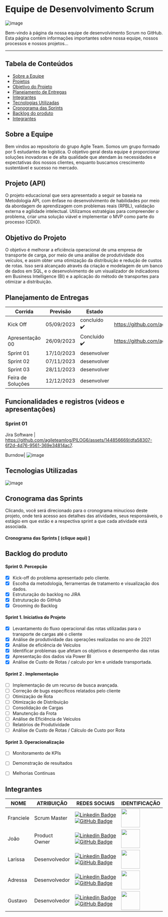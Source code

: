 # **Equipe de Desenvolvimento Scrum**

![image](https://github.com/agileteamlog/PILOG6/assets/142457045/5f9c4285-11ba-4542-a6fd-2d7ec467d5e2)


<p>Bem-vindo à página da nossa equipe de desenvolvimento Scrum no GitHub. Esta página contém informações importantes sobre nossa equipe, nossos processos e nossos projetos...</p>

---

## Tabela de Conteúdos

- [Sobre a Equipe](#sobre-a-equipe)
- [Projetos](#projetos)
- [Objetivo do Projeto](#Objetivo-do-produto)
- [Planejamento de Entregas](Planejamento-de-Entregas)
- [Integrantes](#integrantes)
- [Tecnologias Utilizadas](#Tecnologiasutilizadas)
- [Cronograma das Sprints](#Cronogramadassprints)
- [Backlog do produto](#backlogdoproduto)
- [Integrantes](#integrantes)

  

  

## Sobre a Equipe

Bem vindos ao repositorio do grupo Agile Team. Somos um grupo formado por 5 estudantes de logística. O objetivo geral desta equipe é proporcionar soluções inovadoras e de alta qualidade que atendam às necessidades e expectativas dos nossos clientes, enquanto buscamos crescimento sustentável e sucesso no mercado.



## Projeto (API) 
O projeto educacional que sera apresentado a seguir se baseia na Metodologia API, com ênfase no desenvolvimento de habilidades por meio da abordagem de aprendizagem com problemas reais (RPBL), validação externa e agilidade intelectual. Utilizamos estratégias para compreender o problema, criar uma solução viável e implementar o MVP como parte do processo (CDIO).

## Objetivo do Projeto
O objetivo é melhorar a eficiência operacional de uma empresa de transporte de carga, por meio de uma análise de produtividade dos veículos, e  assim obter uma otimização da distribuição e redução de custos de rotas. Isso será alcançado através da criação e modelagem de um banco de dados em SQL, e o desenvolvimento de um visualizador de indicadores em Business Intelligence (BI) e a aplicação do método de transportes para otimizar a distribuição.


## Planejamento de Entregas 
Corrida | Previsão | Estado| Histórico|
| ------ | -------- | ------ | -------- |
|Kick Off| 05/09/2023 | concluído ✔️| https://github.com/agileteamlog/PILOG6/files/12685804/Kick-off.API.3.pptx
| Apresentação 00 | 26/09/2023 | Concluido ✔️|https://github.com/agileteamlog/PILOG6/files/12929442/AgileTeamLog.-.Sprints.pptx
| Sprint 01| 17/10/2023 | desenvolver | 
| Sprint 02| 07/11/2023 | desenvolver |
| Sprint 03|28/11/2023 | desenvolver |
| Feira de Soluções | 12/12/2023 | desenvolver|  

## Funcionalidades e registros (videos e apresentações)
### Sprint 01
  Jira Software | https://github.com/agileteamlog/PILOG6/assets/144856669/dfa58307-6f2d-4d76-9561-369e34814ac7.
  
  Burndow| ![image](https://github.com/agileteamlog/PILOG6/assets/144856669/dd2943c2-4c15-4caa-9163-6a492f33f9c6)




## Tecnologias Utilizadas
![image](https://github.com/agileteamlog/PILOG6/assets/144856669/bebbd7d4-6041-4edc-a7b2-efbdff476e4f)








## Cronograma das Sprints
Clicando, você será direcionado para o cronograma minucioso deste projeto, onde terá acesso aos detalhes das atividades, seus responsáveis, o estágio em que estão e a respectiva sprint a que cada atividade está associada.

#### Cronograma das Sprints [ (clique aqui) ]

## Backlog do produto

#### Sprint 0. Percepção
- [X]  Kick-off do problema apresentado pelo cliente. 
- [x]  Escolha da metodologia, ferramentas de tratamento e visualização dos dados.
- [x]  Estruturação do backlog no JIRA
- [x]  Estruturação do GitHub
- [x]  Grooming do Backlog
      
#### Sprint 1. Iniciativa do Projeto
- [x] Levantamento do fluxo operacional das rotas utilizadas para o transporte de cargas até o cliente
- [x] Análise de produtividade das operações realizadas no ano de 2021
- [x] Análise de eficiência de Veículos
- [x] Identificar problemas que afetam os objetivos e desempenho das rotas
- [x] Apresentação dos dados via Power BI
- [x] Análise de Custo de Rotas / calculo por km e unidade transportada.

#### Sprint 2 . Implementação
- [ ] Implementação de um recurso de busca avançada.
- [ ] Correção de bugs específicos relatados pelo cliente
- [ ] Otimização de Rota
- [ ] Otimização de Distribuição
- [ ] Consolidação de Cargas
- [ ] Manutenção da Frota
- [ ] Análise de Eficiência de Veículos
- [ ] Relatórios de Produtividade
- [ ] Análise de Custo de Rotas / Cálculo de Custo por Rota
  
#### Sprint 3. Operacionalização
- [ ] Monitoramento de KPIs
- [ ] Demonstração de resultados
- [ ] Melhorias Contínuas


## Integrantes
| NOME | ATRIBUIÇÃO | REDES SOCIAIS    | IDENTIFICAÇÃO |
| -----| ---------- | -------------    | ------------- |  
| Franciele | Scrum Master  | [![Linkedin Badge](https://img.shields.io/badge/Linkedin-blue?style=flat-square&logo=Linkedin&logoColor=white)](https://www.linkedin.com/in/franciele-batista-129898259?trk=contact-info) [![GitHub Badge](https://img.shields.io/badge/GitHub-111217?style=flat-square&logo=github&logoColor=white)](https://github.com/FranBSouza/readme.git)  | <img src="https://github.com/agileteamlog/PILOG6/assets/144856669/08be7e8d-d341-4d17-af00-a8872cf76edc"  height="60"/>       
| João      | Product Owner | [![Linkedin Badge](https://img.shields.io/badge/Linkedin-blue?style=flat-square&logo=Linkedin&logoColor=white)](https://www.linkedin.com/in/jo%C3%A3o-gabriel-valentim-956227292)  [![GitHub Badge](https://img.shields.io/badge/GitHub-111217?style=flat-square&logo=github&logoColor=white)](https://github.com/JGValentim/tifateclog6.git) |  <img src="https://github.com/agileteamlog/PILOG6/assets/144856669/e1562d95-075d-4e6c-8f90-2991b1a0b195" height="60"/> 
| Larissa   | Desenvolvedor | [![Linkedin Badge](https://img.shields.io/badge/Linkedin-blue?style=flat-square&logo=Linkedin&logoColor=white)](https://www.linkedin.com/in/larissa-andrade-47ba05149)  [![GitHub Badge](https://img.shields.io/badge/GitHub-111217?style=flat-square&logo=github&logoColor=white)](https://github.com/larissaandradek/readme.git) |  <img src="https://github.com/agileteamlog/PILOG6/assets/144856669/c33ee1c5-7f9b-4bd5-bf2f-0895a3a74a04" height="60"/> 
| Adressa   | Desenvolvedor | [![Linkedin Badge](https://img.shields.io/badge/Linkedin-blue?style=flat-square&logo=Linkedin&logoColor=white)](https://img.shields.io/badge/Linkedin-blue?style=flat-square&logo=Linkedin&logoColor=white) [![GitHub Badge](https://img.shields.io/badge/GitHub-111217?style=flat-square&logo=github&logoColor=white)](https://github.com/AdressaAlmeida/AdressaAlmeida.git) | <img src="https://github.com/agileteamlog/PILOG6/assets/144856669/e503635f-450b-48b1-99d7-49b8c5a71423"  height="60"/>
| Gustavo   | Desenvolvedor | [![Linkedin Badge](https://img.shields.io/badge/Linkedin-blue?style=flat-square&logo=Linkedin&logoColor=white)](https://www.linkedin.com/in/gustavo-franco-1789b21b5) [![GitHub Badge](https://img.shields.io/badge/GitHub-111217?style=flat-square&logo=github&logoColor=white)](https://github.com/Gustavofjs/redme.git)|  <img src="https://github.com/agileteamlog/PILOG6/assets/144856669/e1559876-a89a-4ca4-bb4d-36fb3bc59812"  height="60"/>

